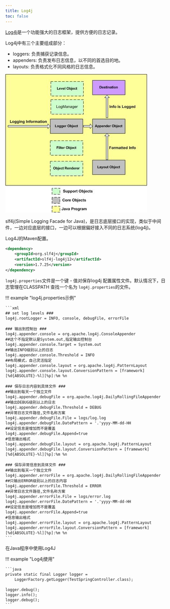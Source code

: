 ```yaml
---
title: Log4j
toc: false
---
```


[Log4j](http://logging.apache.org/log4j/1.2/)是一个功能强大的日志框架，提供方便的日志记录。

Log4j中有三个主要组成部分：

* loggers: 负责捕获记录信息。
* appenders: 负责发布日志信息，以不同的首选目的地。
* layouts: 负责格式化不同风格的日志信息。

![log 4j demo](figures/log4j.jpg)


slf4j(Simple Logging Facade for Java)，是日志底层接口的实现，类似于中间件，一边对应底层的接口，一边可以根据偏好接入不同的日志系统(log4j)。

Log4J的Maven配置。

```xml
<dependency>  
    <groupId>org.slf4j</groupId>  
    <artifactId>slf4j-log4j12</artifactId>  
    <version>1.7.25</version>  
</dependency>  
```


`log4j.properties`文件是一个键 - 值对保存log4j 配置属性文件。默认情况下，日志管理在CLASSPATH 查找一个名为 `log4j.properties`的文件。

!!! example "log4j.properties示例"

    ```xml
    ## set log levels ###
    log4j.rootLogger = INFO, console, debugFile, errorFile
    
    ### 输出到控制台 ###
    log4j.appender.console = org.apache.log4j.ConsoleAppender
    ##这个不指定默认是System.out,指定输出控制台
    log4j.appender.console.Target = System.out
    ##输出INFO级别以上的日志
    log4j.appender.console.Threshold = INFO
    ##布局模式，自己灵活指定
    log4j.appender.console.layout = org.apache.log4j.PatternLayout
    log4j.appender.console.layout.ConversionPattern = [framework][%d{ABSOLUTE}-%l][%p]:%m %n
    
    ### 保存日志内容到具体文件 ###
    ##输出到每天一个独立文件
    log4j.appender.debugFile = org.apache.log4j.DailyRollingFileAppender
    ##输出DEBUG级别以上的日志
    log4j.appender.debugFile.Threshold = DEBUG
    ##异常日志文件路径,文件名称方案
    log4j.appender.debugFile.File = logs/log.log
    log4j.appender.debugFile.DatePattern = '.'yyyy-MM-dd-HH
    ##设定信息是增加而不是覆盖
    log4j.appender.debugFile.Append=true
    #信息输出格式
    log4j.appender.debugFile.layout = org.apache.log4j.PatternLayout
    log4j.appender.debugFile.layout.ConversionPattern = [framework][%d{ABSOLUTE}-%l][%p]:%m %n
    
    ### 保存异常信息到具体文件 ###
    ##输出到每天一个独立文件
    log4j.appender.errorFile = org.apache.log4j.DailyRollingFileAppender
    ##只输出ERROR级别以上的日志内容
    log4j.appender.errorFile.Threshold = ERROR
    ##异常日志文件路径,文件名称方案
    log4j.appender.errorFile.File = logs/error.log
    log4j.appender.errorFile.DatePattern = '.'yyyy-MM-dd-HH
    ##设定信息是增加而不是覆盖
    log4j.appender.errorFile.Append=true
    #信息输出格式
    log4j.appender.errorFile.layout = org.apache.log4j.PatternLayout
    log4j.appender.errorFile.layout.ConversionPattern = [framework][%d{ABSOLUTE}-%l][%p]:%m %n
    ```

在Java程序中使用Log4J

!!! example "Log4j使用"

    ```java
    private static final Logger logger = 
        LoggerFactory.getLogger(TestSpringController.class); 
    
    logger.debug();
    logger.info();
    logger.debug();
    ```
